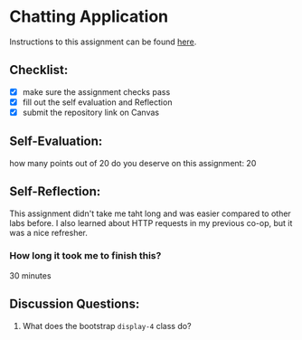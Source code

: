 Chatting Application
=====================
Instructions to this assignment can be found [here](https://it3049c.github.io/coursework/labs/chatting-app).

## Checklist:
- [x] make sure the assignment checks pass
- [x] fill out the self evaluation and Reflection
- [x] submit the repository link on Canvas

## Self-Evaluation:

how many points out of 20 do you deserve on this assignment: 20 

## Self-Reflection:
This assignment didn't take me taht long and was easier compared to other
labs before. I also learned about HTTP requests in my previous co-op, but
it was a nice refresher.

### How long it took me to finish this?
30 minutes

## Discussion Questions:
1. What does the bootstrap `display-4` class do?